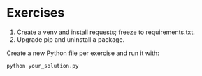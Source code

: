 # Exercises

1. Create a venv and install requests; freeze to requirements.txt.
2. Upgrade pip and uninstall a package.

Create a new Python file per exercise and run it with:
```bash
python your_solution.py
```
